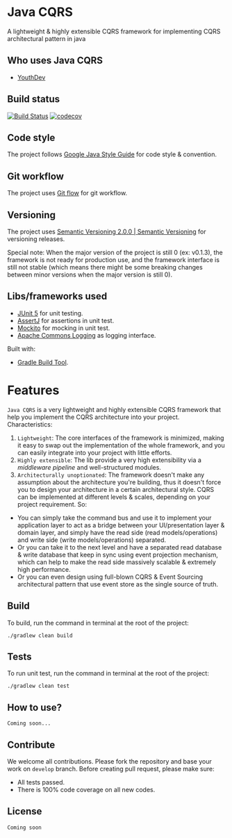 # Java CQRS
A lightweight & highly extensible CQRS framework for implementing CQRS architectural pattern in java

## Who uses Java CQRS
* [YouthDev](https://youthdev.net/en/)

## Build status
[![Build Status](https://travis-ci.com/dathoangse/java-cqrs.svg?branch=develop)](https://travis-ci.com/dathoangse/java-cqrs)
[![codecov](https://codecov.io/gh/dathoangse/java-cqrs/branch/develop/graph/badge.svg)](https://codecov.io/gh/dathoangse/java-cqrs)

## Code style
The project follows [Google Java Style Guide](https://google.github.io/styleguide/javaguide.html) for code style & convention.

## Git workflow
The project uses [Git flow](https://nvie.com/posts/a-successful-git-branching-model/) for git workflow.

## Versioning
The project uses [Semantic Versioning 2.0.0 | Semantic Versioning](https://semver.org/) for versioning releases.

Special note: When the major version of the project is still 0 (ex: v0.1.3), the framework is not ready for production use, and the framework interface is still not stable (which means there might be some breaking changes between minor versions when the major version is still 0).

## Libs/frameworks used
* [JUnit 5](https://junit.org/junit5/) for unit testing.
* [AssertJ](http://joel-costigliola.github.io/assertj/) for assertions in unit test.
* [Mockito](https://github.com/mockito/mockito) for mocking in unit test.
* [Apache Commons Logging](https://commons.apache.org/proper/commons-logging/)  as logging interface.

Built with:
* [Gradle Build Tool](https://gradle.org/).

# Features
`Java CQRS` is a very lightweight and highly extensible CQRS framework that help you implement the CQRS architecture into your project.
Characteristics:
1. `Lightweight`: The core interfaces of the framework is minimized, making it easy to swap out the implementation of the whole framework, and you can easily integrate into your project with little efforts.
2. `Highly extensible`: The lib provide a very high extensibility via a *middleware pipeline* and well-structured modules.
3. `Architecturally unoptionated`: The framework doesn't make any assumption about the architecture you're building, thus it doesn't force you to design your architecture in a certain architectural style. CQRS can be implemented at different levels & scales, depending on your project requirement.
So:
* You can simply take the command bus and use it to implement your application layer to act as a bridge between your UI/presentation layer & domain layer, and simply have the read side (read models/operations) and write side (write models/operations) separated.
* Or you can take it to the next level and have a separated read database & write database that keep in sync using event projection mechanism, which can help to make the read side massively scalable & extremely high performance.
* Or you can even design using full-blown CQRS & Event Sourcing architectural pattern that use event store as the single source of truth.

## Build
To build, run the command in terminal at the root of the project:
```
./gradlew clean build
```

## Tests
To run unit test, run the command in terminal at the root of the project:
```
./gradlew clean test
```

## How to use?
```
Coming soon...
```

## Contribute
We welcome all contributions.
Please fork the repository and base your work on `develop` branch.
Before creating pull request, please make sure:
* All tests passed.
* There is 100% code coverage on all new codes.

## License
```
Coming soon
```
